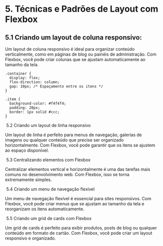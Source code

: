 # 5. Técnicas e Padrões de Layout com Flexbox

## 5.1 Criando um layout de coluna responsivo:

Um layout de coluna responsivo é ideal para organizar conteúdo verticalmente, como em páginas de blog ou painéis de administração. Com Flexbox, você pode criar colunas que se ajustam automaticamente ao tamanho da tela.
```
.container {
  display: flex;
  flex-direction: column;
  gap: 10px; /* Espaçamento entre os itens */
}

.item {
  background-color: #f4f4f4;
  padding: 20px;
  border: 1px solid #ccc;
}
```

 
​	5.2 Criando um layout de linha responsivo

Um layout de linha é perfeito para menus de navegação, galerias de imagens ou qualquer conteúdo que precise ser organizado horizontalmente. Com Flexbox, você pode garantir que os itens se ajustem ao espaço disponível.

​	5.3 Centralizando elementos com Flexbox

Centralizar elementos vertical e horizontalmente é uma das tarefas mais comuns no desenvolvimento web. Com Flexbox, isso se torna extremamente simples.

​	5.4 Criando um menu de navegação flexível

Um menu de navegação flexível é essencial para sites responsivos. Com Flexbox, você pode criar menus que se ajustam ao tamanho da tela e reorganizam os itens automaticamente.

​	5.5 Criando um grid de cards com Flexbox

Um grid de cards é perfeito para exibir produtos, posts de blog ou qualquer conteúdo em formato de cartão. Com Flexbox, você pode criar um layout responsivo e organizado.
